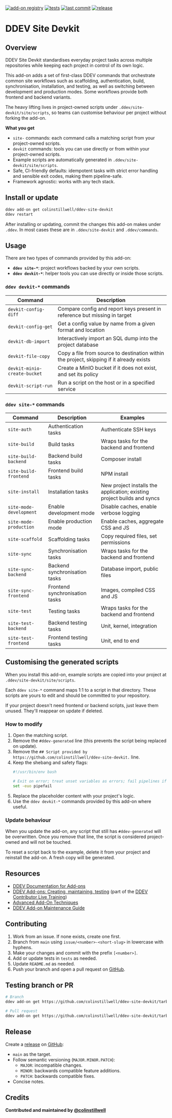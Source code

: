 [![add-on registry](https://img.shields.io/badge/DDEV-Add--on_Registry-blue)](https://addons.ddev.com)
[![tests](https://github.com/colinstillwell/ddev-site-devkit/actions/workflows/tests.yml/badge.svg?branch=main)](https://github.com/colinstillwell/ddev-site-devkit/actions/workflows/tests.yml?query=branch%3Amain)
[![last commit](https://img.shields.io/github/last-commit/colinstillwell/ddev-site-devkit)](https://github.com/colinstillwell/ddev-site-devkit/commits)
[![release](https://img.shields.io/github/v/release/colinstillwell/ddev-site-devkit)](https://github.com/colinstillwell/ddev-site-devkit/releases/latest)

# DDEV Site Devkit

## Overview

DDEV Site Devkit standardises everyday project tasks across multiple repositories while keeping each project in control of its own logic.

This add-on adds a set of first-class DDEV commands that orchestrate common site workflows such as scaffolding, authentication, build, synchronisation, installation, and testing, as well as switching between development and production modes. Some workflows provide both frontend and backend variants.

The heavy lifting lives in project-owned scripts under `.ddev/site-devkit/site/scripts`, so teams can customise behaviour per project without forking the add-on.

**What you get**
* `site-` commands: each command calls a matching script from your project-owned scripts.
* `devkit` commands: tools you can use directly or from within your project-owned scripts.
* Example scripts are automatically generated in `.ddev/site-devkit/site/scripts`.
* Safe, CI-friendly defaults: idempotent tasks with strict error handling and sensible exit codes, making them pipeline-safe.
* Framework agnostic: works with any tech stack.

## Install or update

```bash
ddev add-on get colinstillwell/ddev-site-devkit
ddev restart
```

After installing or updating, commit the changes this add-on makes under `.ddev`. In most cases these are in `.ddev/site-devkit` and `.ddev/commands`.

## Usage

There are two types of commands provided by this add-on:
* **`ddev site-*`**: project workflows backed by your own scripts.
* **`ddev devkit-*`**: helper tools you can use directly or inside those scripts.

### `ddev devkit-*` commands

| Command                      | Description                                                                              |
| ---------------------------- | ---------------------------------------------------------------------------------------- |
| `devkit-config-diff`         | Compare config and report keys present in reference but missing in target                |
| `devkit-config-get`          | Get a config value by name from a given format and location                              |
| `devkit-db-import`           | Interactively import an SQL dump into the project database                               |
| `devkit-file-copy`           | Copy a file from source to destination within the project, skipping if it already exists |
| `devkit-minio-create-bucket` | Create a MinIO bucket if it does not exist, and set its policy                           |
| `devkit-script-run`          | Run a script on the host or in a specified service                                       |

### `ddev site-*` commands

| Command                 | Description                    | Examples                                                                |
| ----------------------- | ------------------------------ | ----------------------------------------------------------------------- |
| `site-auth`             | Authentication tasks           | Authenticate SSH keys                                                   |
| `site-build`            | Build tasks                    | Wraps tasks for the backend and frontend                                |
| `site-build-backend`    | Backend build tasks            | Composer install                                                        |
| `site-build-frontend`   | Frontend build tasks           | NPM install                                                             |
| `site-install`          | Installation tasks             | New project installs the application; existing project builds and syncs |
| `site-mode-development` | Enable development mode        | Disable caches, enable verbose logging                                  |
| `site-mode-production`  | Enable production mode         | Enable caches, aggregate CSS and JS                                     |
| `site-scaffold`         | Scaffolding tasks              | Copy required files, set permissions                                    |
| `site-sync`             | Synchronisation tasks          | Wraps tasks for the backend and frontend                                |
| `site-sync-backend`     | Backend synchronisation tasks  | Database import, public files                                           |
| `site-sync-frontend`    | Frontend synchronisation tasks | Images, compiled CSS and JS                                             |
| `site-test`             | Testing tasks                  | Wraps tasks for the backend and frontend                                |
| `site-test-backend`     | Backend testing tasks          | Unit, kernel, integration                                               |
| `site-test-frontend`    | Frontend testing tasks         | Unit, end to end                                                        |

## Customising the generated scripts

When you install this add-on, example scripts are copied into your project at `.ddev/site-devkit/site/scripts`.

Each `ddev site-*` command maps 1:1 to a script in that directory. These scripts are yours to edit and should be committed to your repository.

If your project doesn't need frontend or backend scripts, just leave them unused. They'll reappear on update if deleted.

### How to modify
1. Open the matching script.
2. Remove the `#ddev-generated` line (this prevents the script being replaced on update).
3. Remove the `## Script provided by https://github.com/colinstillwell/ddev-site-devkit.` line.
4. Keep the shebang and safety flags:
   ```bash
   #!/usr/bin/env bash

   # Exit on error; treat unset variables as errors; fail pipelines if any command fails
   set -euo pipefail
   ```
5. Replace the placeholder content with your project's logic.
6. Use the `ddev devkit-*` commands provided by this add-on where useful.

### Update behaviour

When you update the add-on, any script that still has `#ddev-generated` will be overwritten. Once you remove that line, the script is considered project-owned and will not be touched.

To reset a script back to the example, delete it from your project and reinstall the add-on. A fresh copy will be generated.

## Resources

* [DDEV Documentation for Add-ons](https://ddev.readthedocs.io/en/stable/users/extend/additional-services/)
* [DDEV Add-ons: Creating, maintaining, testing](https://www.youtube.com/watch?v=TmXqQe48iqE) (part of the [DDEV Contributor Live Training](https://ddev.com/blog/contributor-training))
* [Advanced Add-On Techniques](https://ddev.com/blog/advanced-add-on-contributor-training/)
* [DDEV Add-on Maintenance Guide](https://ddev.com/blog/ddev-add-on-maintenance-guide/)

## Contributing

1. Work from an issue. If none exists, create one first.
2. Branch from `main` using `issue/<number>-<short-slug>` in lowercase with hyphens.
3. Make your changes and commit with the prefix `[<number>]`.
4. Add or update tests in `tests` as needed.
5. Update `README.md` as needed.
6. Push your branch and open a pull request on [GitHub](https://github.com/colinstillwell/ddev-site-devkit).

## Testing branch or PR

```bash
# Branch
ddev add-on get https://github.com/colinstillwell/ddev-site-devkit/tarball/<branch>

# Pull request
ddev add-on get https://github.com/colinstillwell/ddev-site-devkit/tarball/refs/pull/<pr-number>/head
```

## Release

Create a [release](https://docs.github.com/en/repositories/releasing-projects-on-github/managing-releases-in-a-repository) on [GitHub](https://github.com/colinstillwell/ddev-site-devkit):
* `main` as the target.
* Follow semantic versioning (`MAJOR.MINOR.PATCH`):
  * `MAJOR`: incompatible changes.
  * `MINOR`: backwards compatible feature additions.
  * `PATCH`: backwards compatible fixes.
* Concise notes.

## Credits

**Contributed and maintained by [@colinstillwell](https://github.com/colinstillwell)**
